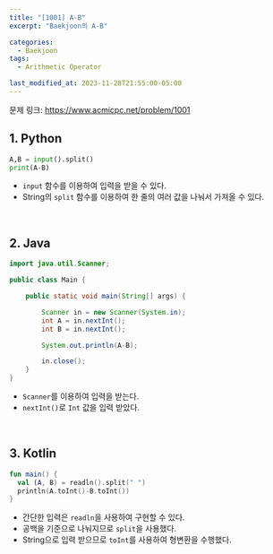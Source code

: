 ```yaml
---
title: "[1001] A-B"
excerpt: "Baekjoon의 A-B"

categories:
  - Baekjoon
tags:
  - Arithmetic Operator

last_modified_at: 2023-11-28T21:55:00-05:00
---
```


문제 링크: https://www.acmicpc.net/problem/1001

## 1. Python

```python
A,B = input().split()
print(A-B)
```

- `input` 함수를 이용하여 입력을 받을 수 있다.
- String의 `split` 함수를 이용하여 한 줄의 여러 값을 나눠서 가져올 수 있다.

<br>

## 2. Java

```java
import java.util.Scanner;

public class Main {

	public static void main(String[] args) {

		Scanner in = new Scanner(System.in);
		int A = in.nextInt();
		int B = in.nextInt();

		System.out.println(A-B);

		in.close();
	}
}
```

- `Scanner`를 이용하여 입력을 받는다.
- `nextInt()`로 `Int` 값을 입력 받았다.

<br>

## 3. Kotlin

```kotlin
fun main() {
  val (A, B) = readln().split(" ")
  println(A.toInt()-B.toInt())
}
```

- 간단한 입력은 `readln`을 사용하여 구현할 수 있다.
- 공백을 기준으로 나눠지므로 `split`을 사용했다.
- String으로 입력 받으므로 `toInt`를 사용하여 형변환을 수행했다.
